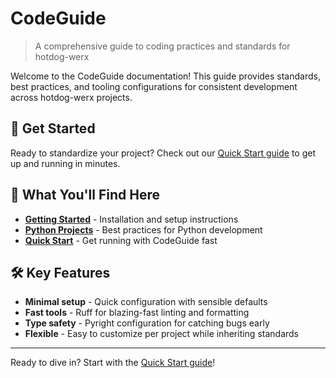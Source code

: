 # CodeGuide

> A comprehensive guide to coding practices and standards for hotdog-werx

Welcome to the CodeGuide documentation! This guide provides standards, best
practices, and tooling configurations for consistent development across
hotdog-werx projects.

## 🚀 Get Started

Ready to standardize your project? Check out our
[Quick Start guide](getting-started/quick-start.md) to get up and running in
minutes.

## 📖 What You'll Find Here

- **[Getting Started](getting-started/installation.md)** - Installation and
  setup instructions
- **[Python Projects](guides/python.md)** - Best practices for Python
  development
- **[Quick Start](getting-started/quick-start.md)** - Get running with CodeGuide
  fast

## 🛠️ Key Features

- **Minimal setup** - Quick configuration with sensible defaults
- **Fast tools** - Ruff for blazing-fast linting and formatting
- **Type safety** - Pyright configuration for catching bugs early
- **Flexible** - Easy to customize per project while inheriting standards

---

Ready to dive in? Start with the
[Quick Start guide](getting-started/quick-start.md)!
